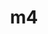 ---
title: "m4"
layout: cache
categories: [package, develop]
meta: {"compilers": ["apple-clang@=16.0.0", "cce@=18.0.0", "gcc@=10.5.0", "gcc@=11.1.0", "gcc@=11.4.0", "gcc@=12.3.0", "gcc@=12.4.0", "gcc@=13.2.0", "gcc@=13.3.0", "gcc@=7.3.1", "gcc@=7.5.0", "oneapi@=2024.1.0", "oneapi@=2024.2.1"], "num_specs": 19, "num_specs_by_stack": {"aws-pcluster-neoverse_v1": 1, "aws-pcluster-x86_64_v4": 4, "bootstrap-aarch64-darwin": 1, "bootstrap-x86_64-linux-gnu": 1, "build_systems": 1, "data-vis-sdk": 1, "developer-tools-aarch64-linux-gnu": 1, "developer-tools-darwin": 1, "developer-tools-x86_64_v3-linux-gnu": 1, "e4s": 1, "e4s-cray-rhel": 1, "e4s-neoverse-v2": 1, "e4s-oneapi": 1, "e4s-rocm-external": 1, "hep": 1, "ml-darwin-aarch64-mps": 1, "ml-linux-aarch64-cpu": 1, "ml-linux-aarch64-cuda": 1, "ml-linux-x86_64-cpu": 1, "ml-linux-x86_64-cuda": 1, "ml-linux-x86_64-rocm": 1, "radiuss": 1, "radiuss-aws": 1, "radiuss-aws-aarch64": 1, "root": 19, "tutorial": 2}, "oss": ["amzn2", "centos7", "rhel8", "sequoia", "ubuntu18.04", "ubuntu20.04", "ubuntu22.04", "ubuntu24.04"], "platforms": ["darwin", "linux"], "stacks": ["aws-pcluster-neoverse_v1", "aws-pcluster-x86_64_v4", "bootstrap-aarch64-darwin", "bootstrap-x86_64-linux-gnu", "build_systems", "data-vis-sdk", "developer-tools-aarch64-linux-gnu", "developer-tools-darwin", "developer-tools-x86_64_v3-linux-gnu", "e4s", "e4s-cray-rhel", "e4s-neoverse-v2", "e4s-oneapi", "e4s-rocm-external", "hep", "ml-darwin-aarch64-mps", "ml-linux-aarch64-cpu", "ml-linux-aarch64-cuda", "ml-linux-x86_64-cpu", "ml-linux-x86_64-cuda", "ml-linux-x86_64-rocm", "radiuss", "radiuss-aws", "radiuss-aws-aarch64", "root", "tutorial"], "targets": ["aarch64", "neoverse_v1", "neoverse_v2", "x86_64_v3", "x86_64_v4"], "versions": ["1.4.19"]}
spec_details: [{"compiler": "gcc@=13.2.0", "hash": "3nhftpnbvpvwth3puibhg7ewd3i7zby4", "os": "ubuntu24.04", "platform": "linux", "size": "-", "stacks": ["bootstrap-x86_64-linux-gnu", "ml-linux-x86_64-cpu", "ml-linux-x86_64-cuda", "ml-linux-x86_64-rocm", "root"], "target": "x86_64_v3", "variants": ["build_system=autotools", "patches=9dc5fbd,bfdffa7", "+sigsegv"], "versions": ["1.4.19"]}, {"compiler": "gcc@=10.5.0", "hash": "4gp52tul5ebxhutgr5omc5e33xdxxdl4", "os": "centos7", "platform": "linux", "size": "-", "stacks": ["developer-tools-x86_64_v3-linux-gnu", "root"], "target": "x86_64_v3", "variants": ["build_system=autotools", "patches=9dc5fbd,bfdffa7", "+sigsegv"], "versions": ["1.4.19"]}, {"compiler": "oneapi@=2024.1.0", "hash": "5pucnhh45mp7p5w2w3j5zleyzfujcjmc", "os": "amzn2", "platform": "linux", "size": "-", "stacks": ["aws-pcluster-x86_64_v4", "root"], "target": "x86_64_v4", "variants": ["build_system=autotools", "patches=9dc5fbd,bfdffa7", "+sigsegv"], "versions": ["1.4.19"]}, {"compiler": "gcc@=12.4.0", "hash": "7twqtqhrtj3zvergvw5gdvr4ougdkd7g", "os": "amzn2", "platform": "linux", "size": "-", "stacks": ["aws-pcluster-neoverse_v1", "root"], "target": "neoverse_v1", "variants": ["build_system=autotools", "patches=9dc5fbd,bfdffa7", "+sigsegv"], "versions": ["1.4.19"]}, {"compiler": "gcc@=7.3.1", "hash": "btfolatkgjk4ns7zicqrrehystpkxzwz", "os": "amzn2", "platform": "linux", "size": "-", "stacks": ["radiuss-aws-aarch64", "root"], "target": "aarch64", "variants": ["build_system=autotools", "patches=9dc5fbd,bfdffa7", "+sigsegv"], "versions": ["1.4.19"]}, {"compiler": "gcc@=12.3.0", "hash": "ccxzgwatpulmvk4pebisv2xyuga4icjj", "os": "ubuntu22.04", "platform": "linux", "size": "-", "stacks": ["root", "tutorial"], "target": "x86_64_v3", "variants": ["build_system=autotools", "patches=9dc5fbd,bfdffa7", "+sigsegv"], "versions": ["1.4.19"]}, {"compiler": "gcc@=7.5.0", "hash": "diyb6adnyfa6dp4wjqxe7okb3alat52c", "os": "ubuntu18.04", "platform": "linux", "size": "-", "stacks": ["build_systems", "radiuss", "root"], "target": "x86_64_v3", "variants": ["build_system=autotools", "patches=9dc5fbd,bfdffa7", "+sigsegv"], "versions": ["1.4.19"]}, {"compiler": "gcc@=12.4.0", "hash": "fletfqs6nnx4pmcadw6oezdnruhcfiiu", "os": "amzn2", "platform": "linux", "size": "-", "stacks": ["aws-pcluster-x86_64_v4", "root"], "target": "x86_64_v4", "variants": ["build_system=autotools", "patches=9dc5fbd,bfdffa7", "+sigsegv"], "versions": ["1.4.19"]}, {"compiler": "gcc@=12.4.0", "hash": "hakn4c64yu2i6vwusclp7vyuvk2tp57f", "os": "amzn2", "platform": "linux", "size": "-", "stacks": ["aws-pcluster-x86_64_v4", "root"], "target": "x86_64_v3", "variants": ["build_system=autotools", "patches=9dc5fbd,bfdffa7", "+sigsegv"], "versions": ["1.4.19"]}, {"compiler": "gcc@=11.4.0", "hash": "l4qny6pxyyikxi4bss6hpx6bwdgn77zy", "os": "ubuntu22.04", "platform": "linux", "size": "-", "stacks": ["e4s-neoverse-v2", "root"], "target": "neoverse_v2", "variants": ["build_system=autotools", "patches=9dc5fbd,bfdffa7", "+sigsegv"], "versions": ["1.4.19"]}, {"compiler": "oneapi@=2024.1.0", "hash": "pjmdxmoutn73t2eh6niveja34qdurnhq", "os": "amzn2", "platform": "linux", "size": "-", "stacks": ["aws-pcluster-x86_64_v4", "root"], "target": "x86_64_v3", "variants": ["build_system=autotools", "patches=9dc5fbd,bfdffa7", "+sigsegv"], "versions": ["1.4.19"]}, {"compiler": "gcc@=11.1.0", "hash": "plw4agvi4a2qo23vysttwi3ov4u6hqmb", "os": "ubuntu20.04", "platform": "linux", "size": "-", "stacks": ["data-vis-sdk", "root"], "target": "x86_64_v3", "variants": ["build_system=autotools", "patches=9dc5fbd,bfdffa7", "+sigsegv"], "versions": ["1.4.19"]}, {"compiler": "gcc@=13.2.0", "hash": "rlc6fshv7n4micxd6iwkyizimzcxinnh", "os": "ubuntu24.04", "platform": "linux", "size": "-", "stacks": ["ml-linux-aarch64-cpu", "ml-linux-aarch64-cuda", "root"], "target": "aarch64", "variants": ["build_system=autotools", "patches=9dc5fbd,bfdffa7", "+sigsegv"], "versions": ["1.4.19"]}, {"compiler": "gcc@=11.4.0", "hash": "rsbk2hekprs6psvgn2irv6oosfm6fr6e", "os": "ubuntu22.04", "platform": "linux", "size": "-", "stacks": ["e4s", "e4s-rocm-external", "hep", "root", "tutorial"], "target": "x86_64_v3", "variants": ["build_system=autotools", "patches=9dc5fbd,bfdffa7", "+sigsegv"], "versions": ["1.4.19"]}, {"compiler": "gcc@=7.3.1", "hash": "tvl5uxbuldwauqot5crdgbio3nmzwuwp", "os": "amzn2", "platform": "linux", "size": "-", "stacks": ["radiuss-aws", "root"], "target": "x86_64_v3", "variants": ["build_system=autotools", "patches=9dc5fbd,bfdffa7", "+sigsegv"], "versions": ["1.4.19"]}, {"compiler": "gcc@=13.3.0", "hash": "u2m3cy6dsh7iqhhjhqbjudcb3rlnwf5a", "os": "rhel8", "platform": "linux", "size": "-", "stacks": ["developer-tools-aarch64-linux-gnu", "root"], "target": "aarch64", "variants": ["build_system=autotools", "patches=9dc5fbd,bfdffa7", "+sigsegv"], "versions": ["1.4.19"]}, {"compiler": "cce@=18.0.0", "hash": "xlpz2jwdoze3ey2p7iy3amofmhoxjk6q", "os": "rhel8", "platform": "linux", "size": "-", "stacks": ["e4s-cray-rhel", "root"], "target": "x86_64_v3", "variants": ["build_system=autotools", "patches=9dc5fbd,bfdffa7", "+sigsegv"], "versions": ["1.4.19"]}, {"compiler": "oneapi@=2024.2.1", "hash": "yem6q56sgtsmc5ohuole6msij3pnory5", "os": "ubuntu22.04", "platform": "linux", "size": "-", "stacks": ["e4s-oneapi", "root"], "target": "x86_64_v3", "variants": ["build_system=autotools", "patches=9dc5fbd,bfdffa7", "+sigsegv"], "versions": ["1.4.19"]}, {"compiler": "apple-clang@=16.0.0", "hash": "zkwautj5hefwzntfc3gnwec4w3bplihc", "os": "sequoia", "platform": "darwin", "size": "-", "stacks": ["bootstrap-aarch64-darwin", "developer-tools-darwin", "ml-darwin-aarch64-mps", "root"], "target": "aarch64", "variants": ["build_system=autotools", "patches=9dc5fbd,bfdffa7", "+sigsegv"], "versions": ["1.4.19"]}]
---